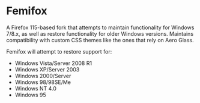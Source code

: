 # Femifox
A Firefox 115-based fork that attempts to maintain functionality for Windows 7/8.x, as well as restore functionality for older Windows versions. Maintains compatibility with custom CSS themes like the ones that rely on Aero Glass.

Femifox will attempt to restore support for:
- Windows Vista/Server 2008 R1
- Windows XP/Server 2003
- Windows 2000/Server
- Windows 98/98SE/Me
- Windows NT 4.0
- Windows 95
